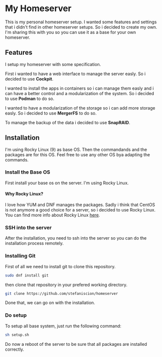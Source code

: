 # My Homeserver
This is my personal homeserver setup. I wanted some features and settings that i didn't find in other homeserver setups. So i decided to create my own. I'm sharing this with you so you can use it as a base for your own homeserver.
## Features
I setup my homeserver with some specification.

First i wanted to have a web interface to manage the server easly. So i decided to use **Cockpit**.

I wanted to install the apps in containers so i can manage them easly and i can have a better control and a modularization of the system. So i decided to use **Podman** to do so.

I wanted to have a modularization of the storage so i can add more storage easly. So i decided to use **MergerFS** to do so.

To manage the backup of the data i decided to use **SnapRAID**.

## Installation
I'm using Rocky Linux (9) as base OS. Then the commandands and the packages are for this OS. Feel free to use any other OS bya adapting the commands. 
### Install the Base OS
First install your base os on the server.
I'm using Rocky Linux.
#### Why Rocky Linux?
I love how YUM and DNF manages the packages. Sadly i think that CentOS is not anymore a good choice for a server, so i decided to use Rocky Linux.
You can find more info about Rocky Linux [here](https://rockylinux.org/).
### SSH into the server
After the installation, you need to ssh into the server so you can do the installation process remotely.
### Installing Git
First of all we need to install git to clone this repository.
```bash 
sudo dnf install git
```
then clone that repository in your prefered working directory.
```bash 
git clone https://github.com/stefaniscion/homeserver
```
Done that, we can go on with the installation.
### Do setup
To setup all base system, just run the following command:
```bash
sh setup.sh
```
Do now a reboot of the server to be sure that all packages are installed correctly.


